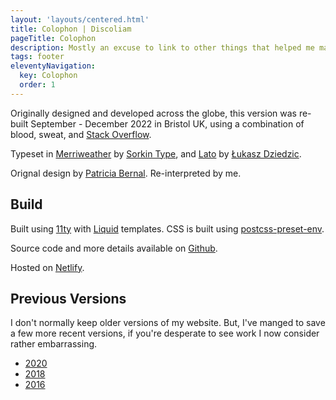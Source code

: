 ```yaml
---
layout: 'layouts/centered.html'
title: Colophon | Discoliam
pageTitle: Colophon
description: Mostly an excuse to link to other things that helped me make this.
tags: footer
eleventyNavigation:
  key: Colophon
  order: 1
---
```


Originally designed and developed across the globe, this version was re-built September - December 2022 in Bristol UK, using a combination of blood, sweat, and [Stack Overflow](https://xkcd.com/979/).

Typeset in [Merriweather](https://fonts.google.com/specimen/Merriweather) by [Sorkin Type](http://sorkintype.com), and [Lato](https://fonts.google.com/specimen/Lato) by [Łukasz Dziedzic](http://www.lukaszdziedzic.eu).

Orignal design by [Patricia Bernal](http://patriciabernal.ca/). Re-interpreted by me.

## Build

Built using [11ty](https://www.11ty.dev/) with [Liquid](https://shopify.github.io/liquid/) templates. CSS is built using [postcss-preset-env](https://preset-env.cssdb.org/).

Source code and more details available on [Github](https://github.com/discoliam/discoliam2022).

Hosted on [Netlify](https://www.netlify.com/).

## Previous Versions

I don't normally keep older versions of my website. But, I've manged to save a few more recent versions, if you're desperate to see work I now consider rather embarrassing.

- [2020](https://2020.discoliam.com/)
- [2018](https://2018.discoliam.com/)
- [2016](https://2016.discoliam.com/)
